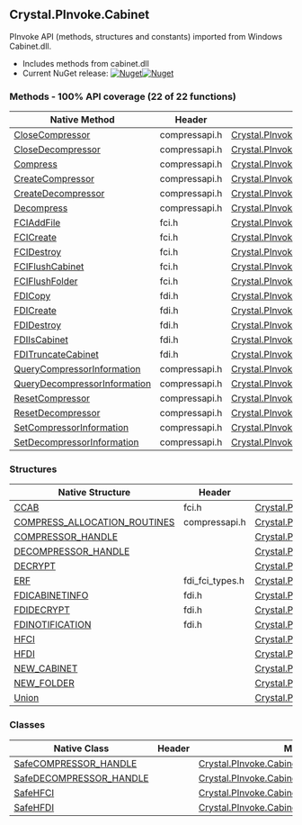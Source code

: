 ## Crystal.PInvoke.Cabinet  
PInvoke API (methods, structures and constants) imported from Windows Cabinet.dll.

- Includes methods from cabinet.dll  
- Current NuGet release: [![Nuget](https://img.shields.io/nuget/v/Crystal.PInvoke.Cabinet?logo=nuget&style=flat-square)![Nuget](https://img.shields.io/nuget/dt/Crystal.PInvoke.Cabinet?label=%20&style=flat-square)](https://www.nuget.org/packages/Crystal.PInvoke.Cabinet)  
### Methods - 100% API coverage (22 of 22 functions)  
Native Method | Header | Managed Method  
--- | --- | ---  
[CloseCompressor](https://www.google.com/search?num=5&q=CloseCompressor+site%3Adocs.microsoft.com) | compressapi.h | [Crystal.PInvoke.Cabinet.CloseCompressor](https://github.com/dahall/Crystal/search?l=C%23&q=CloseCompressor)  
[CloseDecompressor](https://www.google.com/search?num=5&q=CloseDecompressor+site%3Adocs.microsoft.com) | compressapi.h | [Crystal.PInvoke.Cabinet.CloseDecompressor](https://github.com/dahall/Crystal/search?l=C%23&q=CloseDecompressor)  
[Compress](https://www.google.com/search?num=5&q=Compress+site%3Adocs.microsoft.com) | compressapi.h | [Crystal.PInvoke.Cabinet.Compress](https://github.com/dahall/Crystal/search?l=C%23&q=Compress)  
[CreateCompressor](https://www.google.com/search?num=5&q=CreateCompressor+site%3Adocs.microsoft.com) | compressapi.h | [Crystal.PInvoke.Cabinet.CreateCompressor](https://github.com/dahall/Crystal/search?l=C%23&q=CreateCompressor)  
[CreateDecompressor](https://www.google.com/search?num=5&q=CreateDecompressor+site%3Adocs.microsoft.com) | compressapi.h | [Crystal.PInvoke.Cabinet.CreateDecompressor](https://github.com/dahall/Crystal/search?l=C%23&q=CreateDecompressor)  
[Decompress](https://www.google.com/search?num=5&q=Decompress+site%3Adocs.microsoft.com) | compressapi.h | [Crystal.PInvoke.Cabinet.Decompress](https://github.com/dahall/Crystal/search?l=C%23&q=Decompress)  
[FCIAddFile](https://www.google.com/search?num=5&q=FCIAddFile+site%3Adocs.microsoft.com) | fci.h | [Crystal.PInvoke.Cabinet.FCIAddFile](https://github.com/dahall/Crystal/search?l=C%23&q=FCIAddFile)  
[FCICreate](https://www.google.com/search?num=5&q=FCICreate+site%3Adocs.microsoft.com) | fci.h | [Crystal.PInvoke.Cabinet.FCICreate](https://github.com/dahall/Crystal/search?l=C%23&q=FCICreate)  
[FCIDestroy](https://www.google.com/search?num=5&q=FCIDestroy+site%3Adocs.microsoft.com) | fci.h | [Crystal.PInvoke.Cabinet.FCIDestroy](https://github.com/dahall/Crystal/search?l=C%23&q=FCIDestroy)  
[FCIFlushCabinet](https://www.google.com/search?num=5&q=FCIFlushCabinet+site%3Adocs.microsoft.com) | fci.h | [Crystal.PInvoke.Cabinet.FCIFlushCabinet](https://github.com/dahall/Crystal/search?l=C%23&q=FCIFlushCabinet)  
[FCIFlushFolder](https://www.google.com/search?num=5&q=FCIFlushFolder+site%3Adocs.microsoft.com) | fci.h | [Crystal.PInvoke.Cabinet.FCIFlushFolder](https://github.com/dahall/Crystal/search?l=C%23&q=FCIFlushFolder)  
[FDICopy](https://www.google.com/search?num=5&q=FDICopy+site%3Adocs.microsoft.com) | fdi.h | [Crystal.PInvoke.Cabinet.FDICopy](https://github.com/dahall/Crystal/search?l=C%23&q=FDICopy)  
[FDICreate](https://www.google.com/search?num=5&q=FDICreate+site%3Adocs.microsoft.com) | fdi.h | [Crystal.PInvoke.Cabinet.FDICreate](https://github.com/dahall/Crystal/search?l=C%23&q=FDICreate)  
[FDIDestroy](https://www.google.com/search?num=5&q=FDIDestroy+site%3Adocs.microsoft.com) | fdi.h | [Crystal.PInvoke.Cabinet.FDIDestroy](https://github.com/dahall/Crystal/search?l=C%23&q=FDIDestroy)  
[FDIIsCabinet](https://www.google.com/search?num=5&q=FDIIsCabinet+site%3Adocs.microsoft.com) | fdi.h | [Crystal.PInvoke.Cabinet.FDIIsCabinet](https://github.com/dahall/Crystal/search?l=C%23&q=FDIIsCabinet)  
[FDITruncateCabinet](https://www.google.com/search?num=5&q=FDITruncateCabinet+site%3Adocs.microsoft.com) | fdi.h | [Crystal.PInvoke.Cabinet.FDITruncateCabinet](https://github.com/dahall/Crystal/search?l=C%23&q=FDITruncateCabinet)  
[QueryCompressorInformation](https://www.google.com/search?num=5&q=QueryCompressorInformation+site%3Adocs.microsoft.com) | compressapi.h | [Crystal.PInvoke.Cabinet.QueryCompressorInformation](https://github.com/dahall/Crystal/search?l=C%23&q=QueryCompressorInformation)  
[QueryDecompressorInformation](https://www.google.com/search?num=5&q=QueryDecompressorInformation+site%3Adocs.microsoft.com) | compressapi.h | [Crystal.PInvoke.Cabinet.QueryDecompressorInformation](https://github.com/dahall/Crystal/search?l=C%23&q=QueryDecompressorInformation)  
[ResetCompressor](https://www.google.com/search?num=5&q=ResetCompressor+site%3Adocs.microsoft.com) | compressapi.h | [Crystal.PInvoke.Cabinet.ResetCompressor](https://github.com/dahall/Crystal/search?l=C%23&q=ResetCompressor)  
[ResetDecompressor](https://www.google.com/search?num=5&q=ResetDecompressor+site%3Adocs.microsoft.com) | compressapi.h | [Crystal.PInvoke.Cabinet.ResetDecompressor](https://github.com/dahall/Crystal/search?l=C%23&q=ResetDecompressor)  
[SetCompressorInformation](https://www.google.com/search?num=5&q=SetCompressorInformation+site%3Adocs.microsoft.com) | compressapi.h | [Crystal.PInvoke.Cabinet.SetCompressorInformation](https://github.com/dahall/Crystal/search?l=C%23&q=SetCompressorInformation)  
[SetDecompressorInformation](https://www.google.com/search?num=5&q=SetDecompressorInformation+site%3Adocs.microsoft.com) | compressapi.h | [Crystal.PInvoke.Cabinet.SetDecompressorInformation](https://github.com/dahall/Crystal/search?l=C%23&q=SetDecompressorInformation)  
### Structures  
Native Structure | Header | Managed Structure  
--- | --- | ---  
[CCAB](https://www.google.com/search?num=5&q=CCAB+site%3Adocs.microsoft.com) | fci.h | [Crystal.PInvoke.Cabinet.CCAB](https://github.com/dahall/Crystal/search?l=C%23&q=CCAB)  
[COMPRESS_ALLOCATION_ROUTINES](https://www.google.com/search?num=5&q=COMPRESS_ALLOCATION_ROUTINES+site%3Adocs.microsoft.com) | compressapi.h | [Crystal.PInvoke.Cabinet.COMPRESS_ALLOCATION_ROUTINES](https://github.com/dahall/Crystal/search?l=C%23&q=COMPRESS_ALLOCATION_ROUTINES)  
[COMPRESSOR_HANDLE](https://www.google.com/search?num=5&q=COMPRESSOR_HANDLE+site%3Adocs.microsoft.com) |  | [Crystal.PInvoke.Cabinet.COMPRESSOR_HANDLE](https://github.com/dahall/Crystal/search?l=C%23&q=COMPRESSOR_HANDLE)  
[DECOMPRESSOR_HANDLE](https://www.google.com/search?num=5&q=DECOMPRESSOR_HANDLE+site%3Adocs.microsoft.com) |  | [Crystal.PInvoke.Cabinet.DECOMPRESSOR_HANDLE](https://github.com/dahall/Crystal/search?l=C%23&q=DECOMPRESSOR_HANDLE)  
[DECRYPT](https://www.google.com/search?num=5&q=DECRYPT+site%3Adocs.microsoft.com) |  | [Crystal.PInvoke.Cabinet.FDIDECRYPT.DECRYPT](https://github.com/dahall/Crystal/search?l=C%23&q=DECRYPT)  
[ERF](https://www.google.com/search?num=5&q=ERF+site%3Adocs.microsoft.com) | fdi_fci_types.h | [Crystal.PInvoke.Cabinet.ERF](https://github.com/dahall/Crystal/search?l=C%23&q=ERF)  
[FDICABINETINFO](https://www.google.com/search?num=5&q=FDICABINETINFO+site%3Adocs.microsoft.com) | fdi.h | [Crystal.PInvoke.Cabinet.FDICABINETINFO](https://github.com/dahall/Crystal/search?l=C%23&q=FDICABINETINFO)  
[FDIDECRYPT](https://www.google.com/search?num=5&q=FDIDECRYPT+site%3Adocs.microsoft.com) | fdi.h | [Crystal.PInvoke.Cabinet.FDIDECRYPT](https://github.com/dahall/Crystal/search?l=C%23&q=FDIDECRYPT)  
[FDINOTIFICATION](https://www.google.com/search?num=5&q=FDINOTIFICATION+site%3Adocs.microsoft.com) | fdi.h | [Crystal.PInvoke.Cabinet.FDINOTIFICATION](https://github.com/dahall/Crystal/search?l=C%23&q=FDINOTIFICATION)  
[HFCI](https://www.google.com/search?num=5&q=HFCI+site%3Adocs.microsoft.com) |  | [Crystal.PInvoke.Cabinet.HFCI](https://github.com/dahall/Crystal/search?l=C%23&q=HFCI)  
[HFDI](https://www.google.com/search?num=5&q=HFDI+site%3Adocs.microsoft.com) |  | [Crystal.PInvoke.Cabinet.HFDI](https://github.com/dahall/Crystal/search?l=C%23&q=HFDI)  
[NEW_CABINET](https://www.google.com/search?num=5&q=NEW_CABINET+site%3Adocs.microsoft.com) |  | [Crystal.PInvoke.Cabinet.FDIDECRYPT.NEW_CABINET](https://github.com/dahall/Crystal/search?l=C%23&q=NEW_CABINET)  
[NEW_FOLDER](https://www.google.com/search?num=5&q=NEW_FOLDER+site%3Adocs.microsoft.com) |  | [Crystal.PInvoke.Cabinet.FDIDECRYPT.NEW_FOLDER](https://github.com/dahall/Crystal/search?l=C%23&q=NEW_FOLDER)  
[Union](https://www.google.com/search?num=5&q=Union+site%3Adocs.microsoft.com) |  | [Crystal.PInvoke.Cabinet.FDIDECRYPT.Union](https://github.com/dahall/Crystal/search?l=C%23&q=Union)  
### Classes  
Native Class | Header | Managed Class  
--- | --- | ---  
[SafeCOMPRESSOR_HANDLE](https://www.google.com/search?num=5&q=SafeCOMPRESSOR_HANDLE+site%3Adocs.microsoft.com) |  | [Crystal.PInvoke.Cabinet.SafeCOMPRESSOR_HANDLE](https://github.com/dahall/Crystal/search?l=C%23&q=SafeCOMPRESSOR_HANDLE)  
[SafeDECOMPRESSOR_HANDLE](https://www.google.com/search?num=5&q=SafeDECOMPRESSOR_HANDLE+site%3Adocs.microsoft.com) |  | [Crystal.PInvoke.Cabinet.SafeDECOMPRESSOR_HANDLE](https://github.com/dahall/Crystal/search?l=C%23&q=SafeDECOMPRESSOR_HANDLE)  
[SafeHFCI](https://www.google.com/search?num=5&q=SafeHFCI+site%3Adocs.microsoft.com) |  | [Crystal.PInvoke.Cabinet.SafeHFCI](https://github.com/dahall/Crystal/search?l=C%23&q=SafeHFCI)  
[SafeHFDI](https://www.google.com/search?num=5&q=SafeHFDI+site%3Adocs.microsoft.com) |  | [Crystal.PInvoke.Cabinet.SafeHFDI](https://github.com/dahall/Crystal/search?l=C%23&q=SafeHFDI)  

